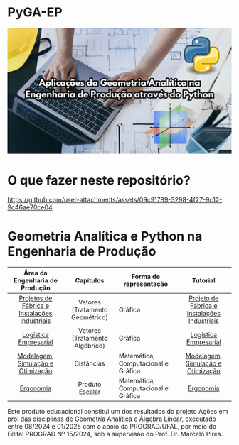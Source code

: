 # PyGA-EP
![PyGA-EP.png](PyGA-EP.png)

# O que fazer neste repositório?

https://github.com/user-attachments/assets/09c91789-3298-4f27-9c12-9c46ae70ce04

# Geometria Analítica e Python na Engenharia de Produção

 <div align="center">
   
|      **Área da Engenharia de Produção**      |          **Capítulos**          | **Forma de representação**          |                                                            **Tutorial**                                                            |   
|:--------------------------------------------:|:-------------------------------:|-------------------------------------|:----------------------------------------------------------------------------------------------------------------------------------:|
| [Projetos de Fábrica e Instalações Industriais](https://colab.research.google.com/drive/1Pt0A60rI2jVmNk35NM-AiOkC8AAFhzOf?usp=sharing) | Vetores (Tratamento Geométrico) |               Gráfica               | [Projeto de Fábrica e Instalações Industriais](https://drive.google.com/file/d/1hEEjhyuLr_eFD5qRwcC0oPmhofXOSMuo/view?usp=sharing) |  
|             [Logística Empresarial](https://colab.research.google.com/drive/1oXWnLcm8PBEcKcXRqfbNbif85bNQDZwU?usp=sharing)            |  Vetores (Tratamento Algébrico) |               Gráfica               |             [Logística Empresarial](https://drive.google.com/file/d/1Wj7p4TQrzygTt13jWKjGLvwmKD3vQyav/view?usp=sharing)            |   
|       [Modelagem, Simulação e Otimização](https://colab.research.google.com/drive/10ROfyn5zRBxXIjlBoei2kDnAWHd4IMg9?usp=sharing)      |            Distâncias           | Matemática, Computacional e Gráfica |       [Modelagem, Simulação e Otimização](https://drive.google.com/file/d/1g-PimmF5qL-Jgi2Rm1egkvPUC-H0EAa2/view?usp=sharing)      |   
|                   [Ergonomia](https://colab.research.google.com/drive/1eO7K5VHU0cH3bnMtcofKH8qKLQ6JlrN0?usp=sharing)                  |         Produto Escalar        | Matemática, Computacional e Gráfica |                   [Ergonomia](https://drive.google.com/file/d/1kEhQND3zYKm_aMUsTgFF87j-jozEOSeS/view?usp=sharing)                                                                                                                   |   

</div>
Este produto educacional constitui um dos resultados do projeto Ações em prol das disciplinas de Geometria Analítica e Álgebra Linear, executado entre 08/2024 e 01/2025 com o apoio da PROGRAD/UFAL, por meio do Edital PROGRAD Nº 15/2024, sob a supervisão do Prof. Dr. Marcelo Pires.

